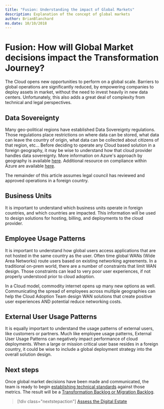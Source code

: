 ```yaml
---
title: "Fusion: Understanding the impact of Global Markets"
description: Explanation of the concept of global markets
author: BrianBlanchard
ms.date: 10/10/2018
---
```


# Fusion: How will Global Market decisions impact the Transformation Journey?

The Cloud opens new opportunities to perform on a global scale. Barriers to global operations are significantly reduced, by empowering companies to deploy assets in market, without the need to invest heavily in new data centers. Unfortunately, this also adds a great deal of complexity from technical and legal perspectives.

## Data Sovereignty

Many geo-political regions have established Data Sovereignty regulations. Those regulations place restrictions on where data can be stored, what data can leave the country of origin, what data can be collected about citizens of that region, etc... Before deciding to operate any Cloud based solution in a foreign geography, it may be wise to understand how that cloud provider handles data sovereignty. More information on Azure's approach by geography is available [here](https://azure.microsoft.com/en-us/global-infrastructure/geographies/). Additional resource on compliance within Azure are available [here](https://www.microsoft.com/en-us/trustcenter/privacy/ensure-compliance).

The remainder of this article assumes legal council has reviewed and approved operations in a foreign country.

## Business Units

It is important to understand which business units operate in foreign countries, and which countries are impacted. This information will be used to design solutions for hosting, billing, and deployments to the cloud provider.

## Employee Usage Patterns

It is important to understand how global users access applications that are not hosted in the same country as the user. Often time global WANs (Wide Area Networks) route users based on existing networking agreements. In a traditional on-prem world, there are a number of constraints that limit WAN design. Those constraints can lead to very poor user experiences, if not properly understood prior to cloud adoption. 

In a Cloud model, commodity internet opens up many new options as well. Communicating the spread of employees across multiple geographies can help the Cloud Adoption Team design WAN solutions that create positive user experiences AND potential reduce networking costs.

## External User Usage Patterns

It is equally important to understand the usage patterns of external users, like customers or partners. Much like employee usage patterns, External User Usage Patterns can negatively impact performance of cloud deployments. When a large or mission critical user base resides in a foreign country, it could be wise to include a global deployment strategy into the overall solution design.

## Next steps

Once global market decisions have been made and communicated, the team is ready to begin [establishing technical standards](../digital-estate/overview.md) against those metrics.
The result will be a [Transformation Backlog or Migration Backlog](../migration/plan/migration-backlog.md).

> [!div class="nextstepaction"]
> [Assess the Digital Estate](../digital-estate/overview.md)